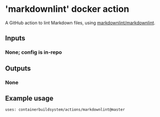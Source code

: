 # 'markdownlint' docker action

A GitHub action to lint Markdown files, using [markdownlint/markdownlint][].

## Inputs

### None; config is in-repo

## Outputs

### None

## Example usage

`uses: containerbuildsystem/actions/markdownlint@master`

[markdownlint/markdownlint]: https://github.com/markdownlint/markdownlint
